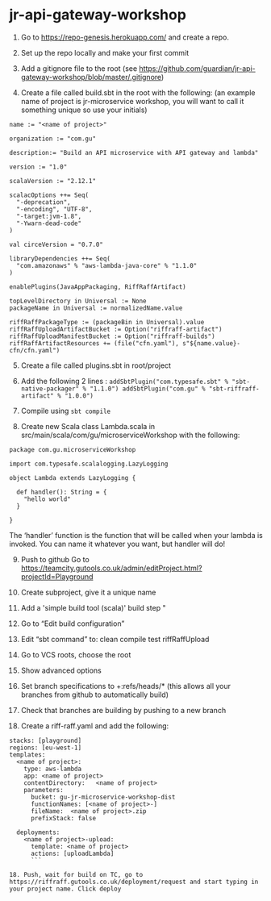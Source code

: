 # jr-api-gateway-workshop


1. Go to https://repo-genesis.herokuapp.com/ and create a repo.

2. Set up the repo locally and make your first commit

3. Add a gitignore file to the root (see https://github.com/guardian/jr-api-gateway-workshop/blob/master/.gitignore)

4. Create a file called build.sbt in the root with the following: (an example name of project is jr-microservice workshop, you will want to call it something unique so use your initials)

```
name := "<name of project>"

organization := "com.gu"

description:= "Build an API microservice with API gateway and lambda"

version := "1.0"

scalaVersion := "2.12.1"

scalacOptions ++= Seq(
  "-deprecation",
  "-encoding", "UTF-8",
  "-target:jvm-1.8",
  "-Ywarn-dead-code"
)

val circeVersion = "0.7.0"

libraryDependencies ++= Seq(
  "com.amazonaws" % "aws-lambda-java-core" % "1.1.0"
)

enablePlugins(JavaAppPackaging, RiffRaffArtifact)

topLevelDirectory in Universal := None
packageName in Universal := normalizedName.value

riffRaffPackageType := (packageBin in Universal).value
riffRaffUploadArtifactBucket := Option("riffraff-artifact")
riffRaffUploadManifestBucket := Option("riffraff-builds")
riffRaffArtifactResources += (file("cfn.yaml"), s"${name.value}-cfn/cfn.yaml")
```




5. Create a file called plugins.sbt in root/project

6. Add the following 2 lines : 
`addSbtPlugin("com.typesafe.sbt" % "sbt-native-packager" % "1.1.0")
	addSbtPlugin("com.gu" % "sbt-riffraff-artifact" % "1.0.0")`

7. Compile using `sbt compile`

8. Create new Scala class Lambda.scala in src/main/scala/com/gu/microserviceWorkshop with the following: 

```
package com.gu.microserviceWorkshop

import com.typesafe.scalalogging.LazyLogging

object Lambda extends LazyLogging {

  def handler(): String = {
    "hello world"
  }

} 
```
The ‘handler’ function is the function that will be called when your lambda is invoked. You can name it whatever you want, but handler will do!  

9. Push to github
 Go to https://teamcity.gutools.co.uk/admin/editProject.html?projectId=Playground

10. Create subproject, give it a unique name

11. Add a 'simple build tool (scala)' build step "

12. Go to “Edit build configuration”

13. Edit “sbt command” to: clean compile test riffRaffUpload

14. Go to VCS roots, choose the root

15. Show advanced options

16. Set branch specifications to +:refs/heads/* (this allows all your branches from github to automatically build)

17. Check that branches are building by pushing to a new branch

18. Create a riff-raff.yaml and add the following: 

```
stacks: [playground]
regions: [eu-west-1]
templates:
  <name of project>:
    type: aws-lambda
    app: <name of project>
    contentDirectory:   <name of project>
    parameters:
      bucket: gu-jr-microservice-workshop-dist
      functionNames: [<name of project>-]
      fileName:  <name of project>.zip
      prefixStack: false
      
  deployments:
    <name of project>-upload:
      template: <name of project>
      actions: [uploadLambda]
      ```

18. Push, wait for build on TC, go to https://riffraff.gutools.co.uk/deployment/request and start typing in your project name. Click deploy
